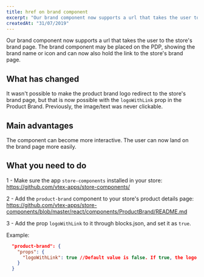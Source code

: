 ```yaml
---
title: href on brand component
excerpt: "Our brand component now supports a url that takes the user to the store's brand page."
createdAt: "31/07/2019"
---
```


Our brand component now supports a url that takes the user to the store's brand page. The brand component may be placed on the PDP, showing the brand name or icon and can now also hold the link to the store's brand page.

## What has changed

It wasn't possible to make the product brand logo redirect to the store's brand page, but that is now possible with the `logoWithLink` prop in the Product Brand. Previously, the image/text was never clickable.

## Main advantages

The component can become more interactive.  The user can now land on the brand page more easily.

## What you need to do

1 - Make sure the app `store-components` installed in your store: https://github.com/vtex-apps/store-components/

2 - Add the `product-brand` component to your store's product details page: https://github.com/vtex-apps/store-components/blob/master/react/components/ProductBrand/README.md

3 - Add the prop `logoWithLink` to it through blocks.json, and set it as `true`.

Example:

```json
  "product-brand": {
    "props": {
      "logoWithLink": true //Default value is false. If true, the logo on the PDP will have the brand's link
    }
  }
```